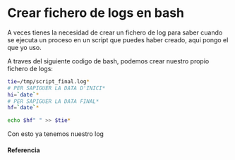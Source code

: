 # Crear fichero de logs en bash

A veces tienes la necesidad de crear un fichero de log para saber cuando se ejecuta un proceso en un script que puedes haber creado, aqui pongo el que yo uso.

<!--more-->

A traves del siguiente codigo de bash, podemos crear nuestro propio fichero de logs:

```bash
tie=/tmp/script_final.log*
# PER SAPIGUER LA DATA D'INICI*
hi=`date`*
# PER SAPIGUER LA DATA FINAL*
hf=`date`*

echo $hf" " >> $tie*
```

Con esto ya tenemos nuestro log
#### Referencia

